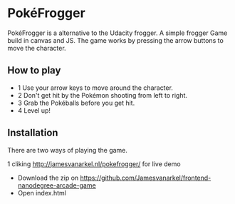 PokéFrogger
========

PokéFrogger is a alternative to the Udacity frogger. A simple frogger Game build in canvas and JS. The game works by pressing the arrow buttons to move the character.

How to play
--------

- 1 Use your arrow keys to move around the character.
- 2 Don't get hit by the Pokémon shooting from left to right.
- 3 Grab the Pokéballs before you get hit.
- 4 Level up!

Installation
------------

There are two ways of playing the game.

1 cliking http://jamesvanarkel.nl/pokefrogger/ for live demo

- Download the zip on https://github.com/Jamesvanarkel/frontend-nanodegree-arcade-game
- Open index.html


